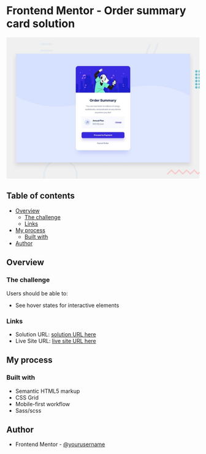 # Frontend Mentor - Order summary card solution

![Design](./design/desktop-preview.jpg)

## Table of contents

- [Overview](#overview)
  - [The challenge](#the-challenge)
  - [Links](#links)
- [My process](#my-process)
  - [Built with](#built-with)
- [Author](#author)

## Overview

### The challenge

Users should be able to:

- See hover states for interactive elements

### Links

- Solution URL: [solution URL here](https://www.frontendmentor.io/solutions/order-summary-component-with-htmlscss-aTPUjB3z9)
- Live Site URL: [live site URL here](https://loving-borg-31abef.netlify.app/)

## My process

### Built with

- Semantic HTML5 markup
- CSS Grid
- Mobile-first workflow
- Sass/scss

## Author

<!-- - Website - [Add your name here](https://www.your-site.com) -->

- Frontend Mentor - [@yourusername](https://www.frontendmentor.io/profile/Async5)
